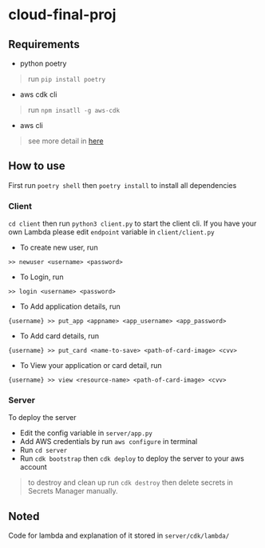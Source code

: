 # cloud-final-proj

## Requirements
- python poetry
> run `pip install poetry`
- aws cdk cli
> run `npm insatll -g aws-cdk`
- aws cli
> see more detail in [here](https://docs.aws.amazon.com/cli/latest/userguide/getting-started-install.html)

## How to use
First run `poetry shell` then `poetry install` to install all dependencies

### Client
`cd client` then run `python3 client.py` to start the client cli. If you have your own Lambda please edit `endpoint` variable in `client/client.py`

 - To create new user, run
 ```
 >> newuser <username> <password>
 ```
 - To Login, run
 ```
 >> login <username> <password>
 ```
 - To Add application details, run
 ```
 {username} >> put_app <appname> <app_username> <app_password>
 ```
 - To Add card details, run
 ```
 {username} >> put_card <name-to-save> <path-of-card-image> <cvv>
 ```
 - To View your application or card detail, run
 ```
 {username} >> view <resource-name> <path-of-card-image> <cvv>
 ```


### Server
To deploy the server
- Edit the config variable in `server/app.py`
- Add AWS credentials by run `aws configure` in terminal
- Run `cd server`
- Run `cdk bootstrap` then `cdk deploy` to deploy the server to your aws account

> to destroy and clean up run `cdk destroy` then delete secrets in Secrets Manager manually.

## Noted
Code for lambda and explanation of it stored in `server/cdk/lambda/`
